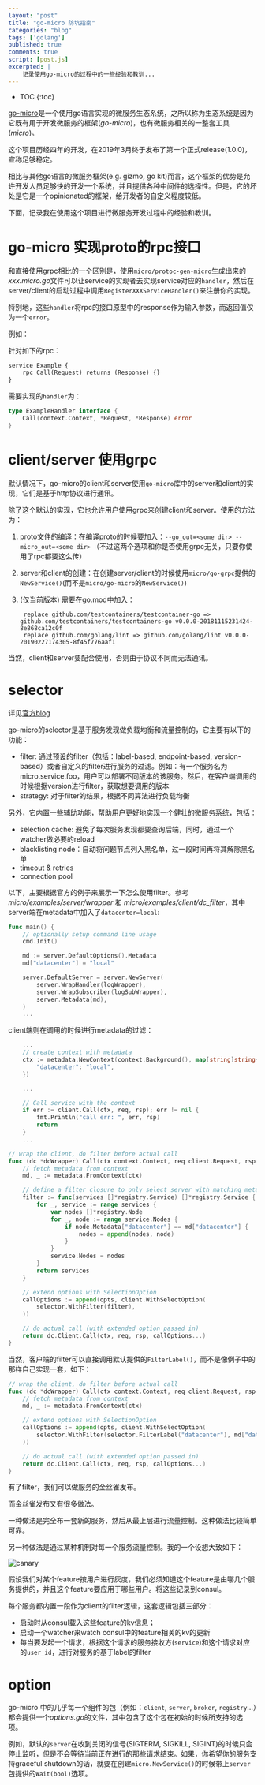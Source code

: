 ```yaml
---
layout: "post"
title: "go-micro 防坑指南"
categories: "blog"
tags: ['golang']
published: true
comments: true
script: [post.js]
excerpted: |
    记录使用go-micro的过程中的一些经验和教训...
---
```


* TOC
{:toc}

[go-micro](https://micro.mu/)是一个使用go语言实现的微服务生态系统，之所以称为生态系统是因为它既有用于开发微服务的框架(*go-micro*)，也有微服务相关的一整套工具(*micro*)。

这个项目历经四年的开发，在2019年3月终于发布了第一个正式release(1.0.0)，宣称足够稳定。

相比与其他go语言的微服务框架(e.g. gizmo, go kit)而言，这个框架的优势是允许开发人员足够快的开发一个系统，并且提供各种中间件的选择性。但是，它的坏处是它是一个opinionated的框架，给开发者的自定义程度较低。

下面，记录我在使用这个项目进行微服务开发过程中的经验和教训。


# go-micro 实现proto的rpc接口

和直接使用grpc相比的一个区别是，使用`micro/protoc-gen-micro`生成出来的*xxx.micro.go*文件可以让service的实现者去实现service对应的`handler`，然后在server/client的启动过程中调用`RegisterXXXServiceHandler()`来注册你的实现。

特别地，这些`handler`将rpc的接口原型中的response作为输入参数，而返回值仅为一个`error`。

例如：

针对如下的rpc：

```proto
service Example {
    rpc Call(Request) returns (Response) {}
}
```

需要实现的`handler`为：


```go
type ExampleHandler interface {
	Call(context.Context, *Request, *Response) error
}
```


# client/server 使用grpc

默认情况下，go-micro的client和server使用`go-micro`库中的server和client的实现，它们是基于http协议进行通讯。

除了这个默认的实现，它也允许用户使用grpc来创建client和server。使用的方法为：

1. proto文件的编译：在编译proto的时候要加入：`--go_out=<some dir> --micro_out=<some dir>` （不过这两个选项和你是否使用grpc无关，只要你使用了rpc都要这么传）
2. server和client的创建：在创建server/client的时候使用`micro/go-grpc`提供的`NewService()`(而不是`micro/go-micro`的`NewService()`)
3. (仅当前版本) 需要在go.mod中加入：

        replace github.com/testcontainers/testcontainer-go => github.com/testcontainers/testcontainers-go v0.0.0-20181115231424-8e868ca12c0f
        replace github.com/golang/lint => github.com/golang/lint v0.0.0-20190227174305-8f45f776aaf1

当然，client和server要配合使用，否则由于协议不同而无法通讯。

# selector

详见[官方blog](https://micro.mu/blog/2016/05/15/resiliency.html)

go-micro的selector是基于服务发现做负载均衡和流量控制的，它主要有以下的功能：

- filter: 通过预设的filter（包括：label-based, endpoint-based, version-based）或者自定义的filter进行服务的过滤。例如：有一个服务名为micro.service.foo，用户可以部署不同版本的该服务。然后，在客户端调用的时候根据version进行filter，获取想要调用的版本
- strategy: 对于filter的结果，根据不同算法进行负载均衡

另外，它内置一些辅助功能，帮助用户更好地实现一个健壮的微服务系统，包括：

- selection cache: 避免了每次服务发现都要查询后端，同时，通过一个watcher做必要的reload
- blacklisting node：自动将问题节点列入黑名单，过一段时间再将其解除黑名单
- timeout & retries
- connection pool

以下，主要根据官方的例子来展示一下怎么使用filter。参考 *micro/examples/server/wrapper* 和 *micro/examples/client/dc_filter*，其中server端在metadata中加入了`datacenter=local`:

```go
func main() {
	// optionally setup command line usage
	cmd.Init()

	md := server.DefaultOptions().Metadata
	md["datacenter"] = "local"

	server.DefaultServer = server.NewServer(
		server.WrapHandler(logWrapper),
		server.WrapSubscriber(logSubWrapper),
		server.Metadata(md),
	)
    ...
```

client端则在调用的时候进行metadata的过滤：

```go
    ...
    // create context with metadata
    ctx := metadata.NewContext(context.Background(), map[string]string{
        "datacenter": "local",
    })

    ...

    // Call service with the context
    if err := client.Call(ctx, req, rsp); err != nil {
        fmt.Println("call err: ", err, rsp)
        return
    }
    ...

// wrap the client, do filter before actual call
func (dc *dcWrapper) Call(ctx context.Context, req client.Request, rsp interface{}, opts ...client.CallOption) error {
    // fetch metadata from context
	md, _ := metadata.FromContext(ctx)

    // define a filter closure to only select server with matching metadata configured
	filter := func(services []*registry.Service) []*registry.Service {
		for _, service := range services {
			var nodes []*registry.Node
			for _, node := range service.Nodes {
				if node.Metadata["datacenter"] == md["datacenter"] {
					nodes = append(nodes, node)
				}
			}
			service.Nodes = nodes
		}
		return services
	}

    // extend options with SelectionOption
	callOptions := append(opts, client.WithSelectOption(
		selector.WithFilter(filter),
	))

    // do actual call (with extended option passed in)
	return dc.Client.Call(ctx, req, rsp, callOptions...)
}
```

当然，客户端的filter可以直接调用默认提供的`FilterLabel()`，而不是像例子中的那样自己实现一套，如下：

```go
// wrap the client, do filter before actual call
func (dc *dcWrapper) Call(ctx context.Context, req client.Request, rsp interface{}, opts ...client.CallOption) error {
    // fetch metadata from context
	md, _ := metadata.FromContext(ctx)

    // extend options with SelectionOption
	callOptions := append(opts, client.WithSelectOption(
		selector.WithFilter(selector.FilterLabel("datacenter"), md["datacenter"]),
	))

    // do actual call (with extended option passed in)
	return dc.Client.Call(ctx, req, rsp, callOptions...)
}

```

有了filter，我们可以做服务的金丝雀发布。

而金丝雀发布又有很多做法。

一种做法是完全布一套新的服务，然后从最上层进行流量控制。这种做法比较简单可靠。

另一种做法是通过某种机制对每一个服务流量控制。我的一个设想大致如下：

![canary](/assets/img/go-micro/canary.png)

假设我们对某个feature按用户进行灰度，我们必须知道这个feature是由哪几个服务提供的，并且这个feature要应用于哪些用户。将这些记录到consul。

每个服务都内置一段作为client的filter逻辑，这套逻辑包括三部分：

- 启动时从consul载入这些feature的kv信息；
- 启动一个watcher来watch consul中的feature相关的kv的更新
- 每当要发起一个请求，根据这个请求的服务接收方(`service`)和这个请求对应的`user_id`，进行对服务的基于label的filter

# option

go-micro 中的几乎每一个组件的包（例如：`client`, `server`, `broker`, `registry`...）都会提供一个*options.go*的文件，其中包含了这个包在初始的时候所支持的选项。

例如，默认的`server`在收到关闭的信号(SIGTERM, SIGKILL, SIGINT)的时候只会停止监听，但是不会等待当前正在进行的那些请求结束。如果，你希望你的服务支持graceful shutdown的话，就要在创建`micro.NewService()`的时候带上`server`包提供的`Wait(bool)`选项。
